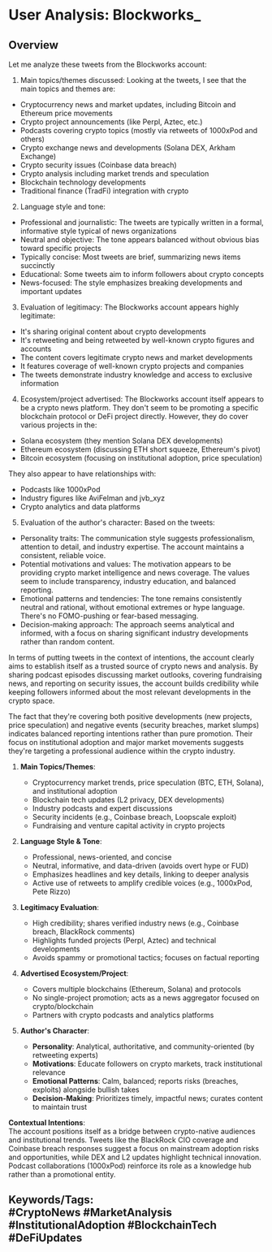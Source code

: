 # User Analysis: Blockworks_

## Overview

<think>
Let me analyze these tweets from the Blockworks account:

1. Main topics/themes discussed:
Looking at the tweets, I see that the main topics and themes are:
- Cryptocurrency news and market updates, including Bitcoin and Ethereum price movements
- Crypto project announcements (like Perpl, Aztec, etc.)
- Podcasts covering crypto topics (mostly via retweets of 1000xPod and others)
- Crypto exchange news and developments (Solana DEX, Arkham Exchange)
- Crypto security issues (Coinbase data breach)
- Crypto analysis including market trends and speculation
- Blockchain technology developments
- Traditional finance (TradFi) integration with crypto

2. Language style and tone:
- Professional and journalistic: The tweets are typically written in a formal, informative style typical of news organizations
- Neutral and objective: The tone appears balanced without obvious bias toward specific projects
- Typically concise: Most tweets are brief, summarizing news items succinctly
- Educational: Some tweets aim to inform followers about crypto concepts
- News-focused: The style emphasizes breaking developments and important updates

3. Evaluation of legitimacy:
The Blockworks account appears highly legitimate:
- It's sharing original content about crypto developments
- It's retweeting and being retweeted by well-known crypto figures and accounts
- The content covers legitimate crypto news and market developments
- It features coverage of well-known crypto projects and companies
- The tweets demonstrate industry knowledge and access to exclusive information

4. Ecosystem/project advertised:
The Blockworks account itself appears to be a crypto news platform. They don't seem to be promoting a specific blockchain protocol or DeFi project directly. However, they do cover various projects in the:
- Solana ecosystem (they mention Solana DEX developments)
- Ethereum ecosystem (discussing ETH short squeeze, Ethereum's pivot)
- Bitcoin ecosystem (focusing on institutional adoption, price speculation)

They also appear to have relationships with:
- Podcasts like 1000xPod
- Industry figures like AviFelman and jvb_xyz
- Crypto analytics and data platforms

5. Evaluation of the author's character:
Based on the tweets:
- Personality traits: The communication style suggests professionalism, attention to detail, and industry expertise. The account maintains a consistent, reliable voice.
- Potential motivations and values: The motivation appears to be providing crypto market intelligence and news coverage. The values seem to include transparency, industry education, and balanced reporting.
- Emotional patterns and tendencies: The tone remains consistently neutral and rational, without emotional extremes or hype language. There's no FOMO-pushing or fear-based messaging.
- Decision-making approach: The approach seems analytical and informed, with a focus on sharing significant industry developments rather than random content.

In terms of putting tweets in the context of intentions, the account clearly aims to establish itself as a trusted source of crypto news and analysis. By sharing podcast episodes discussing market outlooks, covering fundraising news, and reporting on security issues, the account builds credibility while keeping followers informed about the most relevant developments in the crypto space.

The fact that they're covering both positive developments (new projects, price speculation) and negative events (security breaches, market slumps) indicates balanced reporting intentions rather than pure promotion. Their focus on institutional adoption and major market movements suggests they're targeting a professional audience within the crypto industry.
</think>

1. **Main Topics/Themes**:  
   - Cryptocurrency market trends, price speculation (BTC, ETH, Solana), and institutional adoption  
   - Blockchain tech updates (L2 privacy, DEX developments)  
   - Industry podcasts and expert discussions  
   - Security incidents (e.g., Coinbase breach, Loopscale exploit)  
   - Fundraising and venture capital activity in crypto projects  

2. **Language Style & Tone**:  
   - Professional, news-oriented, and concise  
   - Neutral, informative, and data-driven (avoids overt hype or FUD)  
   - Emphasizes headlines and key details, linking to deeper analysis  
   - Active use of retweets to amplify credible voices (e.g., 1000xPod, Pete Rizzo)  

3. **Legitimacy Evaluation**:  
   - High credibility; shares verified industry news (e.g., Coinbase breach, BlackRock comments)  
   - Highlights funded projects (Perpl, Aztec) and technical developments  
   - Avoids spammy or promotional tactics; focuses on factual reporting  

4. **Advertised Ecosystem/Project**:  
   - Covers multiple blockchains (Ethereum, Solana) and protocols  
   - No single-project promotion; acts as a news aggregator focused on crypto/blockchain  
   - Partners with crypto podcasts and analytics platforms  

5. **Author's Character**:  
   - **Personality**: Analytical, authoritative, and community-oriented (by retweeting experts)  
   - **Motivations**: Educate followers on crypto markets, track institutional relevance  
   - **Emotional Patterns**: Calm, balanced; reports risks (breaches, exploits) alongside bullish takes  
   - **Decision-Making**: Prioritizes timely, impactful news; curates content to maintain trust  

**Contextual Intentions**:  
The account positions itself as a bridge between crypto-native audiences and institutional trends. Tweets like the BlackRock CIO coverage and Coinbase breach responses suggest a focus on mainstream adoption risks and opportunities, while DEX and L2 updates highlight technical innovation. Podcast collaborations (1000xPod) reinforce its role as a knowledge hub rather than a promotional entity.  

**Keywords/Tags**:  
#CryptoNews #MarketAnalysis #InstitutionalAdoption #BlockchainTech #DeFiUpdates
---
